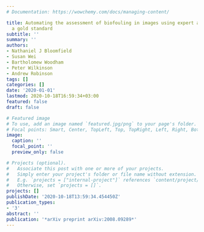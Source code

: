 ```yaml
---
# Documentation: https://wowchemy.com/docs/managing-content/

title: Automating the assessment of biofouling in images using expert agreement as
  a gold standard
subtitle: ''
summary: ''
authors:
- Nathaniel J Bloomfield
- Susan Wei
- Bartholomew Woodham
- Peter Wilkinson
- Andrew Robinson
tags: []
categories: []
date: '2020-01-01'
lastmod: 2020-10-18T16:59:34+03:00
featured: false
draft: false

# Featured image
# To use, add an image named `featured.jpg/png` to your page's folder.
# Focal points: Smart, Center, TopLeft, Top, TopRight, Left, Right, BottomLeft, Bottom, BottomRight.
image:
  caption: ''
  focal_point: ''
  preview_only: false

# Projects (optional).
#   Associate this post with one or more of your projects.
#   Simply enter your project's folder or file name without extension.
#   E.g. `projects = ["internal-project"]` references `content/project/deep-learning/index.md`.
#   Otherwise, set `projects = []`.
projects: []
publishDate: '2020-10-18T13:59:34.454450Z'
publication_types:
- '3'
abstract: ''
publication: '*arXiv preprint arXiv:2008.09289*'
---
```

